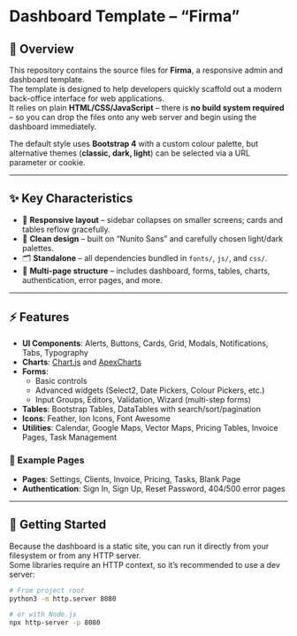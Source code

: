 # Dashboard Template – “Firma”

## 📖 Overview

This repository contains the source files for **Firma**, a responsive admin and dashboard template.  
The template is designed to help developers quickly scaffold out a modern back-office interface for web applications.  
It relies on plain **HTML/CSS/JavaScript** – there is **no build system required** – so you can drop the files onto any web server and begin using the dashboard immediately.  

The default style uses **Bootstrap 4** with a custom colour palette, but alternative themes (**classic, dark, light**) can be selected via a URL parameter or cookie.

---

## ✨ Key Characteristics

- 📱 **Responsive layout** – sidebar collapses on smaller screens; cards and tables reflow gracefully.  
- 🎨 **Clean design** – built on “Nunito Sans” and carefully chosen light/dark palettes.  
- 🗂 **Standalone** – all dependencies bundled in `fonts/`, `js/`, and `css/`.  
- 📑 **Multi-page structure** – includes dashboard, forms, tables, charts, authentication, error pages, and more.

---

## ⚡ Features

- **UI Components**: Alerts, Buttons, Cards, Grid, Modals, Notifications, Tabs, Typography  
- **Charts**: [Chart.js](https://www.chartjs.org/) and [ApexCharts](https://apexcharts.com/)  
- **Forms**:  
  - Basic controls  
  - Advanced widgets (Select2, Date Pickers, Colour Pickers, etc.)  
  - Input Groups, Editors, Validation, Wizard (multi-step forms)  
- **Tables**: Bootstrap Tables, DataTables with search/sort/pagination  
- **Icons**: Feather, Ion Icons, Font Awesome  
- **Utilities**: Calendar, Google Maps, Vector Maps, Pricing Tables, Invoice Pages, Task Management  

### 📂 Example Pages
- **Pages**: Settings, Clients, Invoice, Pricing, Tasks, Blank Page  
- **Authentication**: Sign In, Sign Up, Reset Password, 404/500 error pages  

---

## 🚀 Getting Started

Because the dashboard is a static site, you can run it directly from your filesystem or from any HTTP server.  
Some libraries require an HTTP context, so it’s recommended to use a dev server:

```bash
# From project root
python3 -m http.server 8080

# or with Node.js
npx http-server -p 8080

